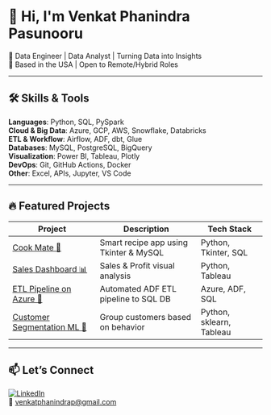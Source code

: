 # 👋 Hi, I'm Venkat Phanindra Pasunooru

🎯 Data Engineer | Data Analyst | Turning Data into Insights  
📍 Based in the USA | Open to Remote/Hybrid Roles  

---

## 🛠️ Skills & Tools

**Languages**: Python, SQL, PySpark  
**Cloud & Big Data**: Azure, GCP, AWS, Snowflake, Databricks  
**ETL & Workflow**: Airflow, ADF, dbt, Glue  
**Databases**: MySQL, PostgreSQL, BigQuery  
**Visualization**: Power BI, Tableau, Plotly  
**DevOps**: Git, GitHub Actions, Docker  
**Other**: Excel, APIs, Jupyter, VS Code  

---

## 🔥 Featured Projects

| Project | Description | Tech Stack |
|--------|-------------|------------|
| [Cook Mate 🍳](https://github.com/VenkatPhanindraP/Cook-Mate) | Smart recipe app using Tkinter & MySQL | Python, Tkinter, SQL |
| [Sales Dashboard 📊](https://github.com/VenkatPhanindraP/Sales-Profit-Dashboard) | Sales & Profit visual analysis | Python, Tableau |
| [ETL Pipeline on Azure 🔄](https://github.com/VenkatPhanindraP/Azure-ETL-Pipeline) | Automated ADF ETL pipeline to SQL DB | Azure, ADF, SQL |
| [Customer Segmentation ML 🚀](https://github.com/VenkatPhanindraP/Customer-Segmentation-ML) | Group customers based on behavior | Python, sklearn, Tableau |

---

## 📫 Let’s Connect

[![LinkedIn](https://img.shields.io/badge/LinkedIn-blue?logo=linkedin)](https://www.linkedin.com/in/venkat-phanindra-pasunooru/)  
📧 venkatphanindrap@gmail.com
